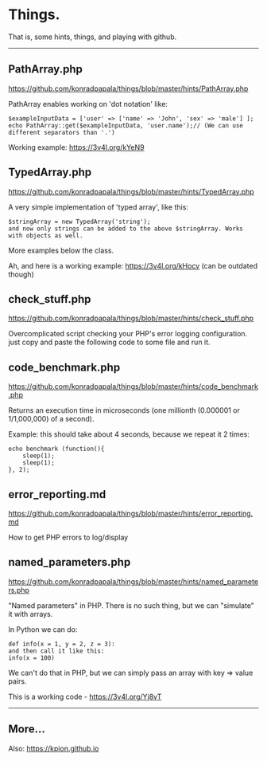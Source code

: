 # Things.

That is, some hints, things, and playing with github.

---

## PathArray.php
https://github.com/konradpapala/things/blob/master/hints/PathArray.php

PathArray enables working on 'dot notation'  like:
```
$exampleInputData = ['user' => ['name' => 'John', 'sex' => 'male'] ];
echo PathArray::get($exampleInputData, 'user.name');// (We can use different separators than '.')
```

Working example: https://3v4l.org/kYeN9


## TypedArray.php
https://github.com/konradpapala/things/blob/master/hints/TypedArray.php

A very simple implementation of 'typed array', like this:
```
$stringArray = new TypedArray('string');
and now only strings can be added to the above $stringArray. Works with objects as well.
```
More examples below the class.

Ah, and here is a working example: https://3v4l.org/kHocv (can be outdated though)


## check_stuff.php
https://github.com/konradpapala/things/blob/master/hints/check_stuff.php


Overcomplicated script checking your PHP's error logging configuration.
just copy and paste the following code to some file and run it.


## code_benchmark.php
https://github.com/konradpapala/things/blob/master/hints/code_benchmark.php

Returns an execution time in microseconds (one millionth (0.000001 or 1/1,000,000) of a second). 

Example: this should take about 4 seconds, because we repeat it 2 times: 
```
echo benchmark (function(){
    sleep(1);
    sleep(1);
}, 2);
```

## error_reporting.md
https://github.com/konradpapala/things/blob/master/hints/error_reporting.md

How to get PHP errors to log/display

## named_parameters.php
https://github.com/konradpapala/things/blob/master/hints/named_parameters.php

"Named parameters" in PHP. There is no such thing, but we can "simulate" it with arrays.

In Python we can do:
```
def info(x = 1, y = 2, z = 3):
and then call it like this:
info(x = 100)
```
We can't do that in PHP, but we can simply pass an array with key => value pairs.

This is a working code - https://3v4l.org/Yj8vT

---

## More...

Also: https://kpion.github.io
